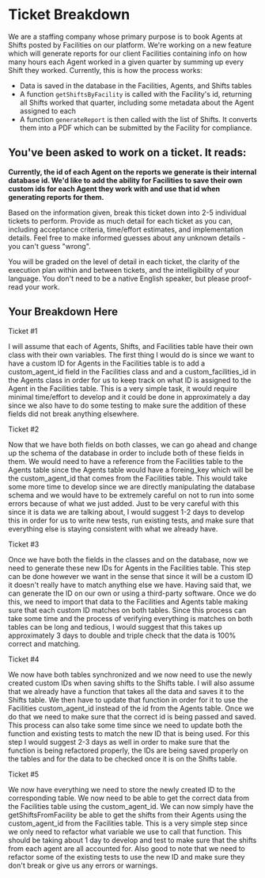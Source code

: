# Ticket Breakdown
We are a staffing company whose primary purpose is to book Agents at Shifts posted by Facilities on our platform. We're working on a new feature which will generate reports for our client Facilities containing info on how many hours each Agent worked in a given quarter by summing up every Shift they worked. Currently, this is how the process works:

- Data is saved in the database in the Facilities, Agents, and Shifts tables
- A function `getShiftsByFacility` is called with the Facility's id, returning all Shifts worked that quarter, including some metadata about the Agent assigned to each
- A function `generateReport` is then called with the list of Shifts. It converts them into a PDF which can be submitted by the Facility for compliance.

## You've been asked to work on a ticket. It reads:

**Currently, the id of each Agent on the reports we generate is their internal database id. We'd like to add the ability for Facilities to save their own custom ids for each Agent they work with and use that id when generating reports for them.**


Based on the information given, break this ticket down into 2-5 individual tickets to perform. Provide as much detail for each ticket as you can, including acceptance criteria, time/effort estimates, and implementation details. Feel free to make informed guesses about any unknown details - you can't guess "wrong".


You will be graded on the level of detail in each ticket, the clarity of the execution plan within and between tickets, and the intelligibility of your language. You don't need to be a native English speaker, but please proof-read your work.

## Your Breakdown Here

Ticket #1

I will assume that each of Agents, Shifts, and Facilities table have their own class with their own variables. The first thing I would do is since we want to have a custom ID for Agents in the Facilities table is to add a custom_agent_id field in the Facilities class and and a custom_facilities_id in the Agents class in order for us to keep track on what ID is assigned to the Agent in the Facilities table. This is a very simple task, it would require minimal time/effort to develop and it could be done in approximately a day since we also have to do some testing to make sure the addition of these fields did not break anything elsewhere.

Ticket #2

Now that we have both fields on both classes, we can go ahead and change up the schema of the database in order to include both of these fields in them. We would need to have a reference from the Facilities table to the Agents table since the Agents table would have a foreing_key which will be the custom_agent_id that comes from the Facilities table. This would take some more time to develop since we are directly manipulating the database schema and we would have to be extremely careful on not to run into some errors because of what we just added. Just to be very careful with this since it is data we are talking about, I would suggest 1-2 days to develop this in order for us to write new tests, run existing tests, and make sure that everything else is staying consistent with what we already have.

Ticket #3

Once we have both the fields in the classes and on the database, now we need to generate these new IDs for Agents in the Facilities table. This step can be done however we want in the sense that since it will be a custom ID it doesn't really have to match anything else we have. Having said that, we can generate the ID on our own or using a third-party software. Once we do this, we need to import that data to the Facilities and Agents table making sure that each custom ID matches on both tables. Since this process can take some time and the process of verifying everything is matches on both tables can be long and tedious, I would suggest that this takes up approximately 3 days to double and triple check that the data is 100% correct and matching.

Ticket #4

We now have both tables synchronized and we now need to use the newly created custom IDs when saving shifts to the Shifts table. I will also assume that we already have a function that takes all the data and saves it to the Shifts table. We then have to update that function in order for it to use the Facilities custom_agent_id instead of the id from the Agents table. Once we do that we need to make sure that the correct id is being passed and saved. This process can also take some time since we need to update both the function and existing tests to match the new ID that is being used. For this step I would suggest 2-3 days as well in order to make sure that the function is being refactored properly, the IDs are being saved properly on the tables and for the data to be checked once it is on the Shifts table.

Ticket #5

We now have everything we need to store the newly created ID to the corresponding table. We now need to be able to get the correct data from the Facilities table using the custom_agent_id. We can now simply have the getShiftsFromFacility be able to get the shifts from their Agents using the custom_agent_id from the Facilities table. This is a very simple step since we only need to refactor what variable we use to call that function. This should be taking about 1 day to develop and test to make sure that the shifts from each agent are all accounted for. Also good to note that we need to refactor some of the existing tests to use the new ID and make sure they don't break or give us any errors or warnings.